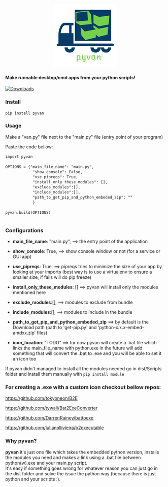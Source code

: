 <p align="center">
  <img src="pyvan.png">
</p>

<p align="center">
  <h4> Make runnable desktop/cmd apps from your python scripts!</h4>
</p>


[![Downloads](https://pepy.tech/badge/pyvan)](https://pepy.tech/project/pyvan)


### Install
```
pip install pyvan
```
### Usage

Make a "van.py" file next to the "main.py" file (entry point of your program) 

Paste the code bellow:

```
import pyvan 

OPTIONS = {"main_file_name": "main.py", 
            "show_console": False,
            "use_pipreqs": True,
            "install_only_these_modules": [],
            "exclude_modules":[],
            "include_modules":[],
            "path_to_get_pip_and_python_embeded_zip": ""
            }

pyvan.build(OPTIONS)
 
```

### Configurations

* **main_file_name**: "main.py", ==> the entry point of the application

* **show_console**: True,        ==> show console window or not (for a service or GUI app)

* **use_pipreqs**: True,         ==> pipreqs tries to minimize the size of your app by looking at your imports 
                                (best way is to use a virtualenv to ensure a smaller size, if fails will do pip freeze)

* **install_only_these_modules**: [] ==> pyvan will install only the modules mentioned here

* **exclude_modules**:[],        ==> modules to exclude from bundle 

* **include_modules**:[],        ==> modules to include in the bundle

* **path_to_get_pip_and_python_embeded_zip** ==> by default is the Download path (path to 'get-pip.py' and 'python-x.x.x-embed-amdxx.zip' files)

* **icon_location**: "TODO" ==> for now pyvan will create a .bat file which links the main_file_name with python.exe
                            in the future will add something that will convert the .bat to .exe and you will be able to set it an icon too
                            
If pyvan didn't managed to install all the modules needed go in dist/Scripts folder and install them manually with `pip install module`

### For creating a .exe with a custom icon checkout bellow repos:

https://github.com/tokyoneon/B2E

https://github.com/tywali/Bat2ExeConverter

https://github.com/DarrenRainey/battoexe

https://github.com/julianollivieira/b2executable


### Why pyvan?

**pyvan** it's just one file which takes the embedded python version, installs the modules you need and makes a link using a .bat file between python(w).exe and your main.py script.
<br>
It's easy if something goes wrong for whatever reason you can just go in the dist folder and solve the issue the python way (because there is just python and your scripts :).















